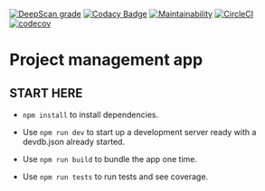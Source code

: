 [![DeepScan grade](https://deepscan.io/api/teams/21091/projects/24500/branches/756391/badge/grade.svg)](https://deepscan.io/dashboard#view=project&tid=21091&pid=24500&bid=756391)  [![Codacy Badge](https://app.codacy.com/project/badge/Grade/da4530e542b647f8a04370da1e6eca5b)](https://app.codacy.com/gh/JoshuaOndieki/project-manager-app/dashboard?utm_source=gh&utm_medium=referral&utm_content=&utm_campaign=Badge_grade)   [![Maintainability](https://api.codeclimate.com/v1/badges/9690d519beb1f8e313aa/maintainability)](https://codeclimate.com/github/JoshuaOndieki/project-manager-app/maintainability)  [![CircleCI](https://dl.circleci.com/status-badge/img/gh/JoshuaOndieki/project-manager-app/tree/main.svg?style=svg)](https://dl.circleci.com/status-badge/redirect/gh/JoshuaOndieki/project-manager-app/tree/main)  [![codecov](https://codecov.io/gh/JoshuaOndieki/project-manager-app/branch/tdd/graph/badge.svg?token=7TP7FVE0IB)](https://codecov.io/gh/JoshuaOndieki/project-manager-app)

# Project management app

## START HERE

- `npm install` to install dependencies.

- Use `npm run dev` to start up a development server ready with a devdb.json already started.

- Use `npm run build` to bundle the app one time.

- Use `npm run tests` to run tests and see coverage.
